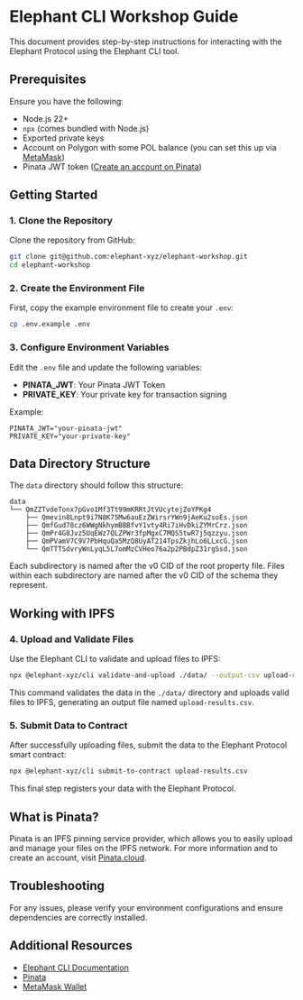 # Elephant CLI Workshop Guide

This document provides step-by-step instructions for interacting with the Elephant Protocol using the Elephant CLI tool.

## Prerequisites

Ensure you have the following:

- Node.js 22+
- `npx` (comes bundled with Node.js)
- Exported private keys
- Account on Polygon with some POL balance (you can set this up via [MetaMask](https://metamask.io/))
- Pinata JWT token ([Create an account on Pinata](https://pinata.cloud/))

## Getting Started

### 1. Clone the Repository

Clone the repository from GitHub:

```bash
git clone git@github.com:elephant-xyz/elephant-workshop.git
cd elephant-workshop

```

### 2. Create the Environment File

First, copy the example environment file to create your `.env`:

```bash
cp .env.example .env
```

### 3. Configure Environment Variables

Edit the `.env` file and update the following variables:

- **PINATA_JWT**: Your Pinata JWT Token
- **PRIVATE_KEY**: Your private key for transaction signing

Example:

```env
PINATA_JWT="your-pinata-jwt"
PRIVATE_KEY="your-private-key"
```

## Data Directory Structure

The `data` directory should follow this structure:

```
data
└── QmZZTvdeTonx7pGvo1Mf3Tt99mKRRtJtVUcytejZoYPKg4
    ├── Qmevin8Lnpt9i7N8K75Mw6auEzZWirsrYWn9jAeKu2soEs.json
    ├── QmfGud78cz6WWgNkhymBBBfvY1vty4Ri7iHvDkiZYMrCrz.json
    ├── QmPr4G8Jvz5UqEWz7QLZPWr3fpMgxC7MQS5twR7j5qzzyu.json
    ├── QmPVamV7C9V7PbHquQa5MzQ8UyAT214TpsZkjhLo6LLxcG.json
    └── QmTTTSdvryWnLyqL5L7omMzCVHeo76a2p2PBdpZ31rgSsd.json
```

Each subdirectory is named after the v0 CID of the root property file. Files within each subdirectory are named after the v0 CID of the schema they represent.

## Working with IPFS

### 4. Upload and Validate Files

Use the Elephant CLI to validate and upload files to IPFS:

```bash
npx @elephant-xyz/cli validate-and-upload ./data/ --output-csv upload-results.csv
```

This command validates the data in the `./data/` directory and uploads valid files to IPFS, generating an output file named `upload-results.csv`.

### 5. Submit Data to Contract

After successfully uploading files, submit the data to the Elephant Protocol smart contract:

```bash
npx @elephant-xyz/cli submit-to-contract upload-results.csv
```

This final step registers your data with the Elephant Protocol.

## What is Pinata?

Pinata is an IPFS pinning service provider, which allows you to easily upload and manage your files on the IPFS network. For more information and to create an account, visit [Pinata.cloud](https://pinata.cloud/).

## Troubleshooting

For any issues, please verify your environment configurations and ensure dependencies are correctly installed.

## Additional Resources

- [Elephant CLI Documentation](https://github.com/elephant-xyz/elephant-cli?tab=readme-ov-file#elephant-network-cli)
- [Pinata](https://pinata.cloud/)
- [MetaMask Wallet](https://metamask.io/)
